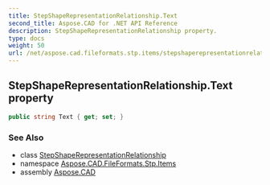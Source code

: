 ```yaml
---
title: StepShapeRepresentationRelationship.Text
second_title: Aspose.CAD for .NET API Reference
description: StepShapeRepresentationRelationship property. 
type: docs
weight: 50
url: /net/aspose.cad.fileformats.stp.items/stepshaperepresentationrelationship/text/
---
```

## StepShapeRepresentationRelationship.Text property

```csharp
public string Text { get; set; }
```

### See Also

* class [StepShapeRepresentationRelationship](../)
* namespace [Aspose.CAD.FileFormats.Stp.Items](../../stepshaperepresentationrelationship/)
* assembly [Aspose.CAD](../../../)


